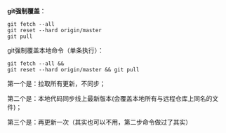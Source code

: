 **git强制覆盖**：

```git
git fetch --all
git reset --hard origin/master
git pull
```

git强制覆盖本地命令（单条执行）：

```git
git fetch --all &&
git reset --hard origin/master && git pull
```

第一个是：拉取所有更新，不同步；

第二个是：本地代码同步线上最新版本(会覆盖本地所有与远程仓库上同名的文件)；

第三个是：再更新一次（其实也可以不用，第二步命令做过了其实）
